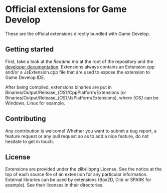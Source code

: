 Official extensions for Game Develop
====================================

These are the official extensions directly bundled with Game Develop.


Getting started
---------------

First, take a look at the *Readme.md* at the root of the repository and the [developer documentation](http://4ian.github.io/GD-Documentation/).
Extensions always contains an Extension.cpp and/or a JsExtension.cpp file that are used
to expose the extension to Game Develop IDE.

After being compiled, extensions binaries are put in Binaries/Output/Release_*{OS}*/CppPlatform/Extensions
(or Binaries/Output/Release_*{OS}*/JsPlatform/Extensions), where *{OS}* can be Windows, Linux
for example.

Contributing
------------

Any contribution is welcome! Whether you want to submit a bug report, a feature request
or any pull request so as to add a nice feature, do not hesitate to get in touch.

License
-------

Extensions are provided under the zlib/libpng License.
See the notice at the top of each source file of an extension for any particular information.
External libraries can be used by extensions (Box2D, Dlib or SPARK for example). See their
licenses in their directories.